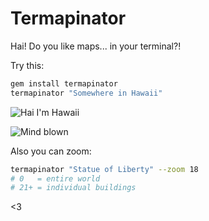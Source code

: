 # Termapinator

Hai! Do you like maps... in your terminal?!

Try this:

```bash
gem install termapinator
termapinator "Somewhere in Hawaii"
```

![Hai I'm Hawaii](http://i.imgur.com/teHpkhw.png)

![Mind blown](http://www.trollmystic.com/music/wp-content/uploads/2012/10/f97d033e87ca.gif)

Also you can zoom:

```bash
termapinator "Statue of Liberty" --zoom 18
# 0   = entire world
# 21+ = individual buildings
```

<3

